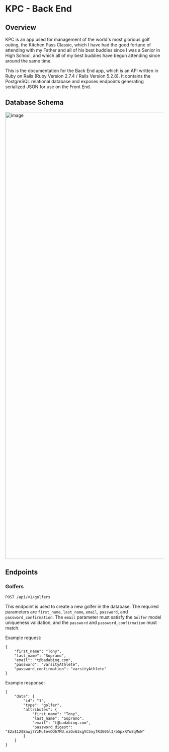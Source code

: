 # KPC - Back End

## Overview

KPC is an app used for management of the world's most glorious golf outing, the Kitchen Pass Classic, which I have had the good fortune of attending with my Father and all of his best buddies since I was a Senior in High School, and which all of my best buddies have begun attending since around the same time. 

This is the documentation for the Back End app, which is an API written in Ruby on Rails (Ruby Version 2.7.4 / Rails Version 5.2.8). It contains the PostgreSQL relational database and exposes endpoints generating serialized JSON for use on the Front End. 

## Database Schema 

<img width="1419" alt="image" src="https://user-images.githubusercontent.com/93609855/212140683-f1b63ad7-99eb-426f-8611-aebfc87043d5.png">

## Endpoints

### Golfers 

`POST /api/v1/golfers`

This endpoint is used to create a new golfer in the database. The required parameters are `first_name`, `last_name`, `email`, `password`, and `password_confirmation`. The `email` parameter must satisfy the `Golfer` model uniqueness validation, and the `password` and `password_confirmation` must match. 

Example request:

```
{
    "first_name": "Tony",
    "last_name": "Soprano",
    "email": "t@badabing.com",
    "password": "varsityAthlete",
    "password_confirmation": "varsityAthlete"
}
```

Example response:

```
{
    "data": {
        "id": "1",
        "type": "golfer",
        "attributes": {
            "first_name": "Tony",
            "last_name": "Soprano",
            "email": "t@badabing.com",
            "password_digest": "$2a$12$8awj7YzMutevOQ67MU.nzOv63xgVC5nyfR3G05lI/b5pxRYuEqMoW"
        }
    }
}
```



